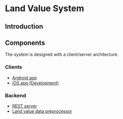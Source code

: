 # Land Value System

## Introduction

## Components

The system is designed with a client/server architecture.

### Clients

 * [Android app](./clients/android)
 * [iOS app (Development)](./clients/iOS)

### Backend

 * [REST server](./server)
 * [Land value data preprocessor](./backend/data-processing)
